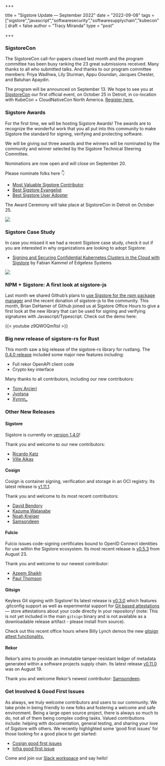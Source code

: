 +++

title = "Sigstore Update — September 2022"
date = "2022-09-08"
tags = ["sigstore","javascript","softwaresecurity","softwaresupplychain","kubecon"]
draft = false
author = "Tracy Miranda"
type = "post"

+++

### SigstoreCon

The SigstoreCon call-for-papers closed last month and the program committee has been busy ranking the 23 great submissions received. Many thanks to all who submitted talks. And thanks to our program committee members: Priya Wadhwa, Lily Sturman, Appu Goundan, Jacques Chester, and Batuhan Apaydin.

The program will be announced on September 13. We hope to see you at [SigstoreCon](https://events.linuxfoundation.org/sigstorecon-north-america/) our first official event, on October 25 in Detroit, in co-location with KubeCon + CloudNativeCon North America. [Register here.](https://events.linuxfoundation.org/sigstorecon-north-america/register/)

### Sigstore Awards

For the first time, we will be hosting Sigstore Awards! The awards are to recognize the wonderful work that you all put into this community to make Sigstore the standard for signing, verifying and protecting software.

We will be giving out three awards and the winners will be nominated by the community and winner selected by the Sigstore Technical Steering Committee.

Nominations are now open and will close on September 20.

Please nominate folks here 👇

- [Most Valuable Sigstore Contributor](https://github.com/sigstore/community/issues/123)
- [Best Sigstore Evangelist](https://github.com/sigstore/community/issues/124)
- [Best Sigstore User Adopter](https://github.com/sigstore/community/issues/125)

The Award Ceremony will take place at SigstoreCon in Detroit on October 25.

![](/images/sigstore.jpg)

### Sigstore Case Study

In case you missed it we had a recent Sigstore case study, check it out if you are interested in why organizations are looking to adopt Sigstore:

- [Signing and Securing Confidential Kubernetes Clusters in the Cloud with Sigstore](https://blog.sigstore.dev/signing-and-securing-confidential-kubernetes-clusters-in-the-cloud-with-sigstore-aceac3034e70) by Fabian Kammel of Edgeless Systems

![](/images/fabian.png)

### NPM + Sigstore: A first look at sigstore-js

Last month we shared Github’s plans to [use Sigstore for the npm package manager](https://github.blog/2022-08-08-new-request-for-comments-on-improving-npm-security-with-sigstore-is-now-open/) and the recent donation of sigstore-js to the community. This month, Brian DeHamer of Github joined us at Sigstore Office Hours to give a first look at the new library that can be used for signing and verifying signatures with Javascript/Typescript. Check out the demo here:

{{< youtube z9QWOQm1tsI >}}

### Big new release of sigstore-rs for Rust

This month saw a big release of the sigstore-rs library for rustlang. The [0.4.0 release](https://github.com/sigstore/sigstore-rs/releases/tag/v0.4.0) included some major new features including:

- Full rekor OpenAPI client code
- Crypto key interface

Many thanks to all contributors, including our new contributors:

- [Tony Arcieri](https://github.com/tarcieri)
- [Jyotsna](https://github.com/jyotsna-penumaka)
- [Xynnn_](https://github.com/Xynnn007)

### Other New Releases

#### Sigstore

Sigstore is currently on [version 1.4.0](https://github.com/sigstore/sigstore)!

Thank you and welcome to our new contributors:

- [Ricardo Katz](https://github.com/rikatz)
- [Ville Aikas](https://github.com/vaikas)

#### Cosign

Cosign is container signing, verification and storage in an OCI registry. Its latest release is [v1.11.1](https://github.com/sigstore/cosign/releases).

Thank you and welcome to its most recent contributors:

- [David Bendory](https://github.com/bendory)
- [Kazuma Watanabe](https://github.com/wata727)
- [Noah Kreiger](https://github.com/nkreiger)
- [Samsondeen](https://github.com/dsa0x)

#### Fulcio

Fulcio issues code-signing certificates bound to OpenID Connect identities for use within the Sigstore ecosystem. Its most recent release is [v0.5.3](https://github.com/sigstore/fulcio/releases/tag/v0.5.3) from August 23.

Thank you and welcome to our newest contributor:

- [Azeem Shaikh](https://github.com/azeemshaikh38)
- [Paul Thomson](https://github.com/pauldthomson)

#### Gitsign

Keyless Git signing with Sigstore! Its latest release is [v0.3.0](https://github.com/sigstore/gitsign/releases/tag/v0.3.0) which features .gitconfig support as well as experimental support for [Git based attestations](https://github.com/sigstore/gitsign/tree/main/cmd/gitsign-attest) — store attestations about your code directly in your repository! (note: This is not yet included in the main `gitsign` binary and is not available as a downloadable release artifact - please install from source).

Check out this recent office hours where Billy Lynch demos the new [gitsign attest functionality.](https://youtu.be/z9QWOQm1tsI?t=668)

#### Rekor

Rekor’s aims to provide an immutable tamper-resistant ledger of metadata generated within a software projects supply chain. Its latest release [v0.11.0](https://github.com/sigstore/rekor/releases/tag/v0.11.0) was on August 19.

Thank you and welcome Rekor’s newest contributor: [Samsondeen](https://github.com/dsa0x).

### Get Involved & Good First Issues

As always, we truly welcome contributors and users to our community. We take pride in being friendly to new folks and fostering a welcome and safe environment. Being a large open source project, there is always so much to do, not all of them being complex coding tasks. Valued contributions include: helping with documentation, general testing, and sharing your love of Sigstore with others. We recently highlighted some ‘good first issues’ for those looking for a good place to get started:

- [Cosign good first issues](https://github.com/sigstore/cosign/issues?q=is%3Aissue+is%3Aopen+label%3A"good+first+issue")
- [Infra good first issue](https://github.com/sigstore/community/issues/121)

Come and join our [Slack workspace](https://join.slack.com/t/sigstore/shared_invite/zt-mhs55zh0-XmY3bcfWn4XEyMqUUutbUQ) and say hello!